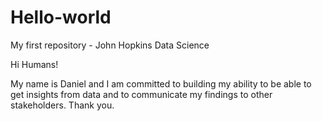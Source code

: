 # Hello-world
My first repository - John Hopkins Data Science

Hi Humans!

My name is Daniel and I am committed to building my ability to be able to get insights from data and to communicate my findings to other stakeholders.
Thank you.
